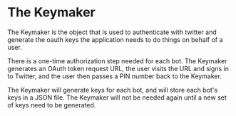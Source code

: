 # The Keymaker

The Keymaker is the object that is used to 
authenticate with twitter and generate the 
oauth keys the application needs to do things
on behalf of a user.

There is a one-time authorization step needed
for each bot. The Keymaker generates an OAuth 
token request URL, the user visits the URL and 
signs in to Twitter, and the user then passes
a PIN number back to the Keymaker.

The Keymaker will generate keys for each bot,
and will store each bot's keys in a JSON file.
The Keymaker will not be needed again until a 
new set of keys need to be generated.

